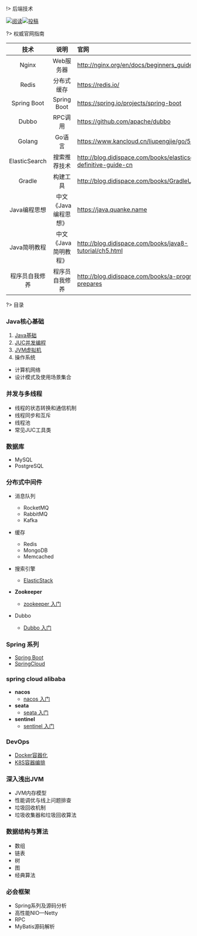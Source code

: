 !>   后端技术 

<a href="https://github.com/GitHubWxw/Study"><img src="https://img.shields.io/badge/阅读-read-brightgreen.svg" alt="阅读"></a><a href="https://github.com/GitHubWxw/Study#io"><img src="https://img.shields.io/badge/Java-面试指南-important" alt="投稿"></a>

?>  权威官网指南

|    技术     |     说明     | 官网 |
| :---------: | :----------: | :-------------------------------------------- |
|    Nginx    |  Web服务器   | http://nginx.org/en/docs/beginners_guide.html |
|    Redis    |  分布式缓存  | https://redis.io/                             |
| Spring Boot | Spring Boot | https://spring.io/projects/spring-boot        |
|    Dubbo    |   RPC调用    | https://github.com/apache/dubbo               |
|   Golang    |    Go语言    | https://www.kancloud.cn/liupengjie/go/570005  |
| ElasticSearch  |     搜索推荐技术     | http://blog.didispace.com/books/elasticsearch-definitive-guide-cn |
|     Gradle     |       构建工具       | http://blog.didispace.com/books/GradleUserGuide              |
|  Java编程思想  | 中文《Java编程思想》 | https://java.quanke.name                                     |
|  Java简明教程  | 中文《Java简明教程》 | http://blog.didispace.com/books/java8-tutorial/ch5.html      |
| 程序员自我修养 |    程序员自我修养    | http://blog.didispace.com/books/a-programmer-prepares        |

?>  目录



### Java核心基础

1. [Java基础](/后端技术/Java基础知识/Java基础/readme.md) 
2. [JUC并发编程](/后端技术/Java基础知识/JUC并发编程/readme.md) 
3. [JVM虚拟机](/后端技术/Java基础知识/JVM虚拟机/readme.md)  
4. 操作系统
- 计算机网络
- 设计模式及使用场景集合

### 并发与多线程

- 线程的状态转换和通信机制
- 线程同步和互斥
- 线程池
- 常见JUC工具类

### 数据库

- MySQL
- PostgreSQL

### 分布式中间件

- 消息队列
  - RocketMQ
  - RabbitMQ
  - Kafka
- 缓存
  - Redis
  - MongoDB
  - Memcached
- 搜索引擎
  - [ElasticStack](/后端技术/分布式中间件/搜索引擎/README.md) 


- **Zookeeper** 
  - [zookeeper 入门](/后端技术/分布式中间件/Zookeeper/readme.md)  


- Dubbo
  - [Dubbo 入门](/后端技术/分布式中间件/Dubbo/readme.md) 

### Spring 系列

- [Spring Boot](/后端技术/Spring系列/1_SpringBoot/SpringBoot.md) 
- [SpringCloud](/后端技术/Spring系列/2_SpringCloud/springcloud.md)  

### spring cloud alibaba

- **nacos** 
  - [nacos 入门](/后端技术/SpringCloudAlibaba/nacos/nacos入门.md) 
- **seata** 
  - [seata 入门](/后端技术/SpringCloudAlibaba/seata/seata入门.md) 
- **sentinel** 
  - [sentinel 入门](/后端技术/SpringCloudAlibaba/sentinel/sentinel入门.md) 

### DevOps

- [Docker容器化](/后端技术/DevOps/Docker容器化/readme.md) 
- [K8S容器编排](/后端技术/DevOps/k8s容器编排/readme.md) 

### 深入浅出JVM

- JVM内存模型
- 性能调优与线上问题排查
- 垃圾回收机制
- 垃圾收集器和垃圾回收算法

### 数据结构与算法

- 数组
- 链表
- 树
- 图
- 经典算法

### 必会框架

- Spring系列及源码分析
- 高性能NIO—Netty
- RPC
- MyBatis源码解析